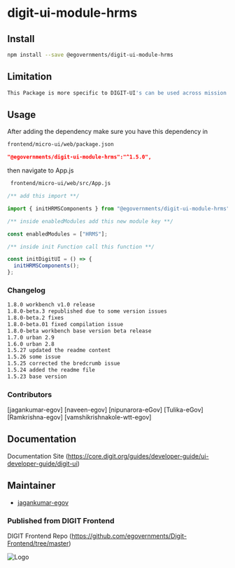 <!-- TODO: update this -->

# digit-ui-module-hrms

## Install

```bash
npm install --save @egovernments/digit-ui-module-hrms
```

## Limitation

```bash
This Package is more specific to DIGIT-UI's can be used across mission's
```

## Usage

After adding the dependency make sure you have this dependency in

```bash
frontend/micro-ui/web/package.json
```

```json
"@egovernments/digit-ui-module-hrms":"^1.5.0",
```

then navigate to App.js

```bash
 frontend/micro-ui/web/src/App.js
```


```jsx
/** add this import **/

import { initHRMSComponents } from "@egovernments/digit-ui-module-hrms";

/** inside enabledModules add this new module key **/

const enabledModules = ["HRMS"];

/** inside init Function call this function **/

const initDigitUI = () => {
  initHRMSComponents();
};
```

### Changelog

```bash
1.8.0 workbench v1.0 release
1.8.0-beta.3 republished due to some version issues
1.8.0-beta.2 fixes
1.8.0-beta.01 fixed compilation issue
1.8.0-beta workbench base version beta release
1.7.0 urban 2.9
1.6.0 urban 2.8
1.5.27 updated the readme content
1.5.26 some issue
1.5.25 corrected the bredcrumb issue
1.5.24 added the readme file
1.5.23 base version
```

### Contributors

[jagankumar-egov] [naveen-egov] [nipunarora-eGov] [Tulika-eGov] [Ramkrishna-egov] [vamshikrishnakole-wtt-egov] 

## Documentation

Documentation Site (https://core.digit.org/guides/developer-guide/ui-developer-guide/digit-ui)

## Maintainer

- [jagankumar-egov](https://www.github.com/jagankumar-egov)


### Published from DIGIT Frontend 
DIGIT Frontend Repo (https://github.com/egovernments/Digit-Frontend/tree/master)

![Logo](https://s3.ap-south-1.amazonaws.com/works-dev-asset/mseva-white-logo.png)
